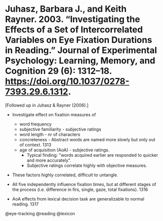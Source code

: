 # Juhasz, Barbara J., and Keith Rayner. 2003. “Investigating the Effects of a Set of Intercorrelated Variables on Eye Fixation Durations in Reading.” Journal of Experimental Psychology: Learning, Memory, and Cognition 29 (6): 1312–18. https://doi.org/10.1037/0278-7393.29.6.1312.

[Followed up in Juhasz & Rayner (2006).]

- Investigate effect on fixation measures of
  - word frequency
  - subjective familiarity - subjective ratings
  - word length - nr of characters
  - concreteness - Abstract words are named more slowly but only out of context. 1313
  - age of acquisition (AoA) - subjective ratings.
    - Typical finding: "words acquired earlier are responded to quicker and more accurately".
    - Subjective ratings correlate highly with objective measures.

- These factors highly correlated, difficult to untangle.

- All five independently influence fixation times, but at different stages of the process (i.e. difference in firs, single, gaze, total fixations). 1316

- AoA effects from lexical decision task are generalizable to normal reading. 1317

@eye-tracking
@reading
@lexicon
